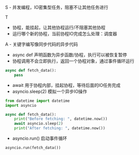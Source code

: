 

S - 并发编程，IO密集型任务，阻塞不让其他任务进行

T

- 协程，能挂起，让其他协程运行/不阻塞其他协程
- 运行哪个新的协程，当前协程IO完成怎么处理：调度器

A - 关键字编写像同步代码的异步代码

- async def 声明函数为异步函数/协程，执行可以被恢复暂停
- 协程调用不会立即执行，返回一个协程对象，通过事件循环运行
```py
async def fetch_data():
    pass
```

- await 用于协程内部，挂起协程，等待后面的IO任务完成
- asyncio.sleep(2) 模拟一个异步IO操作
```py
from datetime import datetime
import asyncio

async def fetch_data():
    print("Before fetching: ", datetime.now())
    await asyncio.sleep(2)
    print("After fetching: ", datetime.now())
```

- asyncio.run() 启动事件循环
```py
asyncio.run(fetch_data())
```
